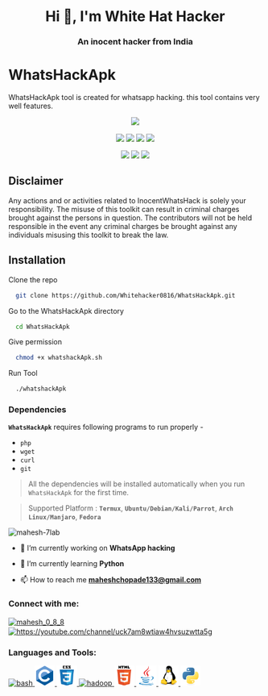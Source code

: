 <h1 align="center">Hi 👋, I'm White Hat Hacker</h1>
<h3 align="center">An inocent hacker from India</h3>

# WhatsHackApk

WhatsHackApk tool is created for whatsapp hacking. this tool contains very well features.

<p align="center">
  <img src=".img/logo.png">
</p>

<p align="center">
  <img src="https://img.shields.io/github/license/mahesh2-lab/WhatsHack?style=for-the-badge">
  <img src="https://img.shields.io/github/stars/mahesh2-lab/WhatsHack?style=for-the-badge">
  <img src="https://img.shields.io/github/issues/mahesh2-lab/WhatsHack?style=for-the-badge">
  <img src="https://img.shields.io/github/forks/mahesh2-lab/WhatsHack?color=teal&style=for-the-badge">
</p>

<p align="center">
  <img src="https://img.shields.io/badge/Author-Bot--Tech-cyan?style=flat-square">
  <img src="https://img.shields.io/badge/Open%20Source-Yes-cyan?style=flat-square">
  <img src="https://img.shields.io/badge/Written%20In-Bash-cyan?style=flat-square">
</p>



##
## Disclaimer
Any actions and or activities related to InocentWhatsHack is solely your responsibility. The misuse of this toolkit can result in criminal charges brought against the persons in question. The contributors will not be held responsible in the event any criminal charges be brought against any individuals misusing this toolkit to break the law.



## Installation

Clone the repo

```bash
  git clone https://github.com/Whitehacker0816/WhatsHackApk.git
```

Go to the WhatsHackApk directory

```bash
  cd WhatsHackApk
```

Give permission

```bash
  chmod +x whatshackApk.sh
```

Run Tool

```bash
  ./whatshackApk
```


### Dependencies

**`WhatsHackApk`** requires following programs to run properly - 
- `php`
- `wget`
- `curl`
- `git`

> All the dependencies will be installed automatically when you run `WhatsHackApk` for the first time.

> Supported Platform : **`Termux`**, **`Ubuntu/Debian/Kali/Parrot`**, **`Arch Linux/Manjaro`**, **`Fedora`**

<p align="left"> <img src="https://komarev.com/ghpvc/?username=mahesh-7lab&label=Profile%20views&color=0e75b6&style=flat" alt="mahesh-7lab" /> </p>

- 🔭 I’m currently working on **WhatsApp hacking**

- 🌱 I’m currently learning **Python**

- 📫 How to reach me **maheshchopade133@gmail.com**

<h3 align="left">Connect with me:</h3>
<p align="left">
<a href="https://instagram.com/mahesh_0_8_8" target="blank"><img align="center" src="https://raw.githubusercontent.com/rahuldkjain/github-profile-readme-generator/master/src/images/icons/Social/instagram.svg" alt="mahesh_0_8_8" height="30" width="40" /></a>
<a href="https://www.youtube.com/c/https://youtube.com/channel/uck7am8wtiaw4hvsuzwtta5g" target="blank"><img align="center" src="https://raw.githubusercontent.com/rahuldkjain/github-profile-readme-generator/master/src/images/icons/Social/youtube.svg" alt="https://youtube.com/channel/uck7am8wtiaw4hvsuzwtta5g" height="30" width="40" /></a>
</p>

<h3 align="left">Languages and Tools:</h3>
<p align="left"> <a href="https://www.gnu.org/software/bash/" target="_blank" rel="noreferrer"> <img src="https://www.vectorlogo.zone/logos/gnu_bash/gnu_bash-icon.svg" alt="bash" width="40" height="40"/> </a> <a href="https://www.cprogramming.com/" target="_blank" rel="noreferrer"> <img src="https://raw.githubusercontent.com/devicons/devicon/master/icons/c/c-original.svg" alt="c" width="40" height="40"/> </a> <a href="https://www.w3schools.com/css/" target="_blank" rel="noreferrer"> <img src="https://raw.githubusercontent.com/devicons/devicon/master/icons/css3/css3-original-wordmark.svg" alt="css3" width="40" height="40"/> </a> <a href="https://hadoop.apache.org/" target="_blank" rel="noreferrer"> <img src="https://www.vectorlogo.zone/logos/apache_hadoop/apache_hadoop-icon.svg" alt="hadoop" width="40" height="40"/> </a> <a href="https://www.w3.org/html/" target="_blank" rel="noreferrer"> <img src="https://raw.githubusercontent.com/devicons/devicon/master/icons/html5/html5-original-wordmark.svg" alt="html5" width="40" height="40"/> </a> <a href="https://www.java.com" target="_blank" rel="noreferrer"> <img src="https://raw.githubusercontent.com/devicons/devicon/master/icons/java/java-original.svg" alt="java" width="40" height="40"/> </a> <a href="https://www.linux.org/" target="_blank" rel="noreferrer"> <img src="https://raw.githubusercontent.com/devicons/devicon/master/icons/linux/linux-original.svg" alt="linux" width="40" height="40"/> </a> <a href="https://www.python.org" target="_blank" rel="noreferrer"> <img src="https://raw.githubusercontent.com/devicons/devicon/master/icons/python/python-original.svg" alt="python" width="40" height="40"/> </a> </p>

